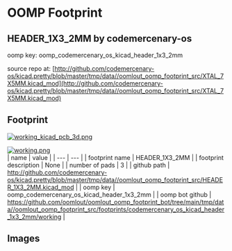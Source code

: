 # OOMP Footprint  
## HEADER_1X3_2MM  by codemercenary-os  
  
oomp key: oomp_codemercenary_os_kicad_header_1x3_2mm  
  
source repo at: [http://github.com/codemercenary-os/kicad.pretty/blob/master/tmp/data//oomlout_oomp_footprint_src/XTAL_7X5MM.kicad_mod](http://github.com/codemercenary-os/kicad.pretty/blob/master/tmp/data//oomlout_oomp_footprint_src/XTAL_7X5MM.kicad_mod)  
## Footprint  
  
[![working_kicad_pcb_3d.png](working_kicad_pcb_3d_600.png)](working_kicad_pcb_3d.png)  
  
[![working.png](working_600.png)](working.png)  
| name | value | 
| --- | --- | 
| footprint name | HEADER_1X3_2MM | 
| footprint description | None | 
| number of pads | 3 | 
| github path | http://github.com/codemercenary-os/kicad.pretty/blob/master/tmp/data//oomlout_oomp_footprint_src/HEADER_1X3_2MM.kicad_mod | 
| oomp key | oomp_codemercenary_os_kicad_header_1x3_2mm | 
| oomp bot github | https://github.com/oomlout/oomlout_oomp_footprint_bot/tree/main/tmp/data//oomlout_oomp_footprint_src/footprints/codemercenary_os_kicad_header_1x3_2mm/working | 
## Images  

